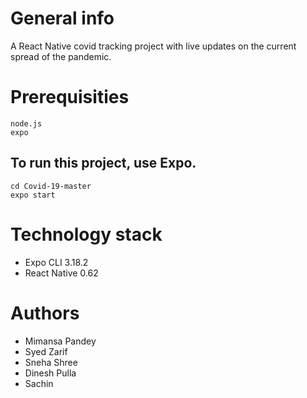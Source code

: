 # General info
A React Native covid tracking project with live updates on the current spread of the pandemic.

# Prerequisities
```
node.js
expo
```


## To run this project, use Expo.
```
cd Covid-19-master
expo start 
```
# Technology stack
* Expo CLI 3.18.2
* React Native 0.62

# Authors
* Mimansa Pandey
* Syed Zarif
* Sneha Shree
* Dinesh Pulla
* Sachin

